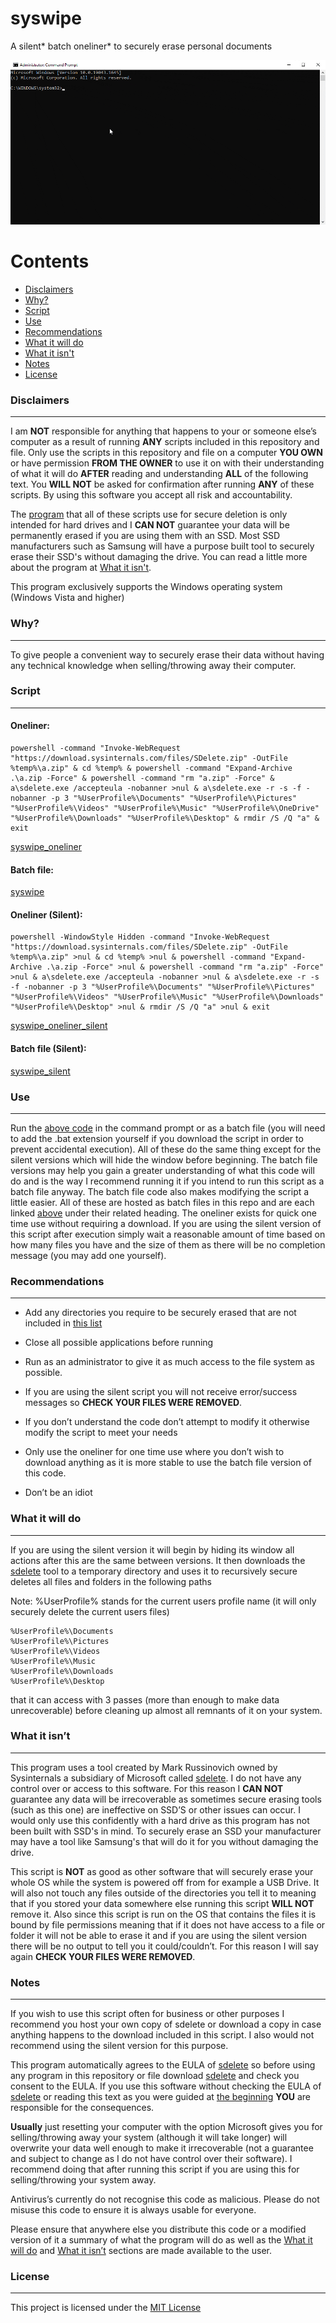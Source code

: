 # syswipe
A silent* batch oneliner* to securely erase personal documents

![syswipedemo](img/syswipedemo.gif)

Contents
========

 * [Disclaimers](#disclaimers)
 * [Why?](#why)
 * [Script](#script)
 * [Use](#use)
 * [Recommendations](#recommendations)
 * [What it will do](#what-it-will-do)
 * [What it isn't](#what-it-isnt)
 * [Notes](#notes)
 * [License](#license)

### Disclaimers
---

I am **NOT** responsible for anything that happens to your or someone else’s computer as a result of running **ANY** scripts included in this repository and file. Only use the scripts in this repository and file on a computer **YOU OWN** or have permission **FROM THE OWNER** to use it on with their understanding of what it will do **AFTER** reading and understanding **ALL** of the following text. You **WILL NOT** be asked for confirmation after running **ANY** of these scripts. By using this software you accept all risk and accountability.

The [program](https://docs.microsoft.com/en-us/sysinternals/downloads/sdelete) that all of these scripts use for secure deletion is only intended for hard drives and I **CAN NOT** guarantee your data will be permanently erased if you are using them with an SSD. Most SSD manufacturers such as Samsung will have a purpose built tool to securely erase their SSD's without damaging the drive. You can read a little more about the program at [What it isn't](#what-it-isnt).

This program exclusively supports the Windows operating system (Windows Vista and higher)

### Why?
---

To give people a convenient way to securely erase their data without having any technical knowledge when selling/throwing away their computer.

### Script
---

#### Oneliner:

```
powershell -command "Invoke-WebRequest "https://download.sysinternals.com/files/SDelete.zip" -OutFile %temp%\a.zip" & cd %temp% & powershell -command "Expand-Archive .\a.zip -Force" & powershell -command "rm "a.zip" -Force" & a\sdelete.exe /accepteula -nobanner >nul & a\sdelete.exe -r -s -f -nobanner -p 3 "%UserProfile%\Documents" "%UserProfile%\Pictures" "%UserProfile%\Videos" "%UserProfile%\Music" "%UserProfile%\OneDrive" "%UserProfile%\Downloads" "%UserProfile%\Desktop" & rmdir /S /Q "a" & exit
```

[syswipe_oneliner](syswipe_oneliner)

#### Batch file:

[syswipe](syswipe)

#### Oneliner (Silent):

```
powershell -WindowStyle Hidden -command "Invoke-WebRequest "https://download.sysinternals.com/files/SDelete.zip" -OutFile %temp%\a.zip" >nul & cd %temp% >nul & powershell -command "Expand-Archive .\a.zip -Force" >nul & powershell -command "rm "a.zip" -Force" >nul & a\sdelete.exe /accepteula -nobanner >nul & a\sdelete.exe -r -s -f -nobanner -p 3 "%UserProfile%\Documents" "%UserProfile%\Pictures" "%UserProfile%\Videos" "%UserProfile%\Music" "%UserProfile%\Downloads" "%UserProfile%\Desktop" >nul & rmdir /S /Q "a" >nul & exit
```

[syswipe_oneliner_silent](syswipe_oneliner_silent)

#### Batch file (Silent):

[syswipe_silent](syswipe_silent)

### Use
---

Run the [above code](#script) in the command prompt or as a batch file (you will need to add the .bat extension yourself if you download the script in order to prevent accidental execution). All of these do the same thing except for the silent versions which will hide the window before beginning. The batch file versions may help you gain a greater understanding of what this code will do and is the way I recommend running it if you intend to run this script as a batch file anyway. The batch file code also makes modifying the script a little easier. All of these are hosted as batch files in this repo and are each linked [above](#script) under their related heading. The oneliner exists for quick one time use without requiring a download. If you are using the silent version of this script after execution simply wait a reasonable amount of time based on how many files you have and the size of them as there will be no completion message (you may add one yourself).

### Recommendations
---

* Add any directories you require to be securely erased that are not included in [this list](#what-it-will-do)

* Close all possible applications before running

* Run as an administrator to give it as much access to the file system as possible.

* If you are using the silent script you will not receive error/success messages so **CHECK YOUR FILES WERE REMOVED**.

* If you don’t understand the code don’t attempt to modify it otherwise modify the script to meet your needs

* Only use the oneliner for one time use where you don’t wish to download anything as it is more stable to use the batch file version of this code.

* Don’t be an idiot

### What it will do
---

If you are using the silent version it will begin by hiding its window all actions after this are the same between versions. It then downloads the [sdelete](https://docs.microsoft.com/en-us/sysinternals/downloads/sdelete) tool to a temporary directory and uses it to recursively secure deletes all files and folders in the following paths

Note: %UserProfile% stands for the current users profile name (it will only securely delete the current users files)
```
%UserProfile%\Documents
%UserProfile%\Pictures
%UserProfile%\Videos
%UserProfile%\Music
%UserProfile%\Downloads
%UserProfile%\Desktop
```

that it can access with 3 passes (more than enough to make data unrecoverable) before cleaning up almost all remnants of it on your system.

### What it isn’t
---

This program uses a tool created by Mark Russinovich owned by Sysinternals a subsidiary of Microsoft called [sdelete](https://docs.microsoft.com/en-us/sysinternals/downloads/sdelete). I do not have any control over or access to this software. For this reason I **CAN NOT** guarantee any data will be irrecoverable as sometimes secure erasing tools (such as this one) are ineffective on SSD’S or other issues can occur. I would only use this confidently with a hard drive as this program has not been built with SSD's in mind. To securely erase an SSD your manufacturer may have a tool like Samsung's that will do it for you without damaging the drive.

This script is **NOT** as good as other software that will securely erase your whole OS while the system is powered off from for example a USB Drive. It will also not touch any files outside of the directories you tell it to meaning that if you stored your data somewhere else running this script **WILL NOT** remove it. Also since this script is run on the OS that contains the files it is bound by file permissions meaning that if it does not have access to a file or folder it will not be able to erase it and if you are using the silent version there will be no output to tell you it could/couldn’t. For this reason I will say again **CHECK YOUR FILES WERE REMOVED**.

### Notes
---

If you wish to use this script often for business or other purposes I recommend you host your own copy of sdelete or download a copy in case anything happens to the download included in this script. I also would not recommend using the silent version for this purpose.

This program automatically agrees to the EULA of [sdelete](https://docs.microsoft.com/en-us/sysinternals/downloads/sdelete) so before using any program in this repository or file download [sdelete](https://docs.microsoft.com/en-us/sysinternals/downloads/sdelete) and check you consent to the EULA. If you use this software without checking the EULA of [sdelete](https://docs.microsoft.com/en-us/sysinternals/downloads/sdelete) or reading this text as you were guided at [the beginning](#disclaimers) **YOU** are responsible for the consequences.

**Usually** just resetting your computer with the option Microsoft gives you for selling/throwing away your system (although it will take longer) will overwrite your data well enough to make it irrecoverable (not a guarantee and subject to change as I do not have control over their software). I recommend doing that after running this script if you are using this for selling/throwing your system away.

Antivirus’s currently do not recognise this code as malicious. Please do not misuse this code to ensure it is always usable for everyone.

Please ensure that anywhere else you distribute this code or a modified version of it a summary of what the program will do as well as the [What it will do](#what-it-will-do) and [What it isn’t](#what-it-isnt) sections are made available to the user.

### License
---

This project is licensed under the [MIT License](LICENSE)

